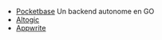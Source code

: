 * [Pocketbase](https://pocketbase.io/docs/) Un backend autonome en GO
* [Altogic](https://www.altogic.com/)
* [Appwrite](https://appwrite.io/)